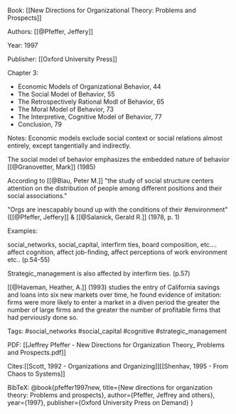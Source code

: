 Book: [[New Directions for Organizational Theory: Problems and Prospects]]

Authors: [[@Pfeffer, Jeffery]]

Year: 1997

Publisher: [[Oxford University Press]]

Chapter 3:
- Economic Models of Organizational Behavior, 44
- The Social Model of Behavior, 55
- The Retrospectively Rational Modl of Behavior, 65
- The Moral Model of Behavior, 73
- The Interpretive, Cognitive Model of Behavior, 77
- Conclusion, 79

Notes:
Economic models exclude social context or social relations almost entirely, except tangentially and indirectly.

The social model of behavior emphasizes the embedded nature of behavior [[@Granovetter, Mark]]  (1985)

According to [[@Blau, Peter M.]] "the study of social structure centers attention on the distribution of people among different positions and their social associations."

"Orgs are inescapably bound up with the conditions of their #environment" ([[@Pfeffer, Jeffery]] & [[@Salanick, Gerald R.]] (1978, p. 1)

Examples:

social_networks, social_capital,  interfirm ties, board composition, etc.... affect cognition,  affect job-finding, affect perceptions of work environment etc.. (p.54-55)

Strategic_management is also affected by interfirm ties. (p.57)

[[@Haveman, Heather, A.]] (1993) studies the entry of California savings and loans into six new markets over time, he found evidence of imitation: firms were more likely to enter a market in a diven period the greater the number of large firms and the greater the number of profitable firms that had perviously done so.


Tags: #social_networks #social_capital #cognitive #strategic_management 

PDF: [[Jeffrey Pfeffer - New Directions for Organization Theory_ Problems and Prospects.pdf]]

Cites:[[Scott, 1992 - Organizations and Organizing]][[Shenhav, 1995 - From Chaos to Systems]]

BibTeX: @book{pfeffer1997new,
  title={New directions for organization theory: Problems and prospects},
  author={Pfeffer, Jeffrey and others},
  year={1997},
  publisher={Oxford University Press on Demand}
}